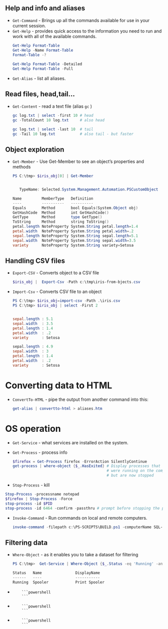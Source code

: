 ## Help and info and aliases
* ```Get-Command``` - Brings up all the commands available for use in your current session.
* ```Get-Help``` - provides quick access to the information you need to run and work with all of the available commands.
  ```powershell
  Get-Help Format-Table
  Get-Help -Name Format-Table
  Format-Table -?
      
  Get-Help Format-Table -Detailed
  Get-Help Format-Table -Full
  ```
* ```Get-Alias``` - list all aliases.  

## Read files, head,tail...  
* ```Get-Content``` - read a text file (alias ```gc``` )
  ``` powershell
  gc log.txt | select -first 10 # head
  gc -TotalCount 10 log.txt     # also head

  gc log.txt | select -last 10  # tail
  gc -Tail 10 log.txt           # also tail - but faster
  ```
## Object exploration
* ```Get-Member``` - Use Get-Member to see an object’s properties and methods
  ```powershell
  PS C:\tmp> $iris_obj[0] | Get-Member


     TypeName: Selected.System.Management.Automation.PSCustomObject

  Name         MemberType   Definition
  ----         ----------   ----------
  Equals       Method       bool Equals(System.Object obj)
  GetHashCode  Method       int GetHashCode()
  GetType      Method       type GetType()
  ToString     Method       string ToString()
  petal.length NoteProperty System.String petal.length=1.4
  petal.width  NoteProperty System.String petal.width=.2
  sepal.length NoteProperty System.String sepal.length=5.1
  sepal.width  NoteProperty System.String sepal.width=3.5
  variety      NoteProperty System.String variety=Setosa
  ```

## Handling CSV files
* ```Export-CSV``` - Converts object to a CSV file
  ```powershell
  $iris_obj |  Export-Csv -Path c:\tmp\iris-from-bjects.csv
  ```

* ```Import-Csv``` - Converts CSV file to an object
  ```powershell
  PS C:\tmp> $iris_obj=import-csv -Path .\iris.csv
  PS C:\tmp> $iris_obj | select -First 2


  sepal.length : 5.1
  sepal.width  : 3.5
  petal.length : 1.4
  petal.width  : .2
  variety      : Setosa

  sepal.length : 4.9
  sepal.width  : 3
  petal.length : 1.4
  petal.width  : .2
  variety      : Setosa
  ```
# Converting data to HTML
* ```ConvertTo-HTML``` - pipe the output from another command into this:
  ```powershell
  get-alias | convertto-html > aliases.htm
  ```

# OS operation
* ```Get-Service``` - what services are installed on the system.

* ```Get-Process``` - process info
  ```powershell
  $firefox = Get-Process firefox -ErrorAction SilentlyContinue
  get-process | where-object {$_.HasExited} # Display processes that 
                                            # were running on the computer, 
                                            # but are now stopped
  
  ```
      
* ```Stop-Process``` - kill
 ```powershell
 Stop-Process -processname notepad
 $firefox | Stop-Process -Force
 stop-process -id $PID
 stop-process -id 6464 -confirm -passthru # prompt before stopping the process
 ```

* ```Invoke-Command``` - Run commands on local and remote computers.
  ```powershell
  invoke-command -filepath c:\PS-SCRIPTS\BUILD.ps1 -computerName SQL-SERVER-PROD3
  ```
## Filtering data
* ```Where-Object``` - as it enables you to take a dataset for filtering
  ```powershell
  PS C:\tmp>  Get-Service | Where-Object {$_.Status -eq 'Running' -and  $_.name -eq "Spooler"}

  Status   Name               DisplayName
  ------   ----               -----------
  Running  Spooler            Print Spooler
  ```

* `````` - 
      ```powershell
      ```

* `````` - 
      ```powershell
      ```

* `````` - 
      ```powershell
      ```

